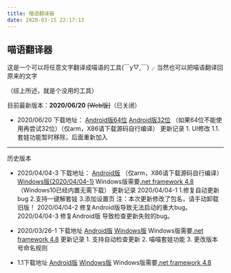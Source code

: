 ```yaml
---
title: 喵语翻译器
date: 2020-03-15 22:17:13
---
```


## 喵语翻译器

这是一个可以将任意文字翻译成喵语的工具(￣y▽,￣)╭
当然也可以把喵语翻译回原来的文字

（综上所述，就是个没用的工具）

目前最新版本：**2020/06/20**
~~[Web版]~~（已关闭）

* 2020/06/20
    下载地址：
    [Android版64位](https://guest314.coding.net/s/cc4b91f4-fb36-4c17-9950-2944f554bcde)
    [Android版32位](https://guest314.coding.net/s/967c98ad-0d85-491e-b245-686921fb5586)
    （如果64位不能使用再尝试32位）（仅arm，X86请下载源码自行编译）
    更新记录
        1. UI修改
        1.1. 套娃功能暂时移除，后面重新加入

----
历史版本

* 2020/04/04-3
    下载地址：
    [Android版](https://guest314.coding.net/s/8046b85c-474c-4dcc-a0c1-5938ad1fd823)
    （仅arm，X86请下载源码自行编译）
    [Windows版(2020/04/04-1)](https://guest314.coding.net/s/61cf7da2-2be3-4d37-ab15-413eb0d0bc91)
    Windows版需要[.net framework 4.8](https://www.lanzous.com/iab4v3e)（Windows10已经内置无需下载）
    更新记录
        2020/04/04-1
            1.修复自动更新bug
            2.支持一键解套娃
            3.添加设置页
            注：本次更新修改了包名，请手动卸载旧版！
        2020/04/04-2
            修复Android版导致无法启动的重大bug。
        2020/04/04-3
            修复Android版 导致检查更新失败的bug。

* 2020/03/26-1
    下载地址
    [Android版](https://guest314.coding.net/s/3dc7ceee-d4fa-45c7-9e3d-8da72d2f286b)
    [Windows版](https://guest314.coding.net/s/b5c1a078-62d1-46e0-a477-73ba1114ac07)
    Windows版需要[.net framework 4.8](https://www.lanzous.com/iab4v3e)
    更新记录
        1. 支持自动检查更新
        2. 喵喵套娃功能
        3. 更改版本号命名规则

* 1.1下载地址
[Android版](https://guest314.coding.net/s/facc5b4b-4401-4191-9881-4a1887d82900)
[Windows版](https://guest314.coding.net/s/b1e204c9-bda8-4366-8c4b-df7804e30103)
Windows版需要[.net framework 4.8](https://www.lanzous.com/iab4v3e)
